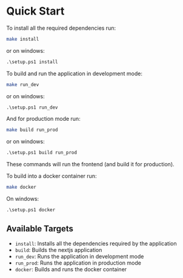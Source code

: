 # Quick Start

To install all the required dependencies run:

```sh
make install
```

or on windows:

```bat
.\setup.ps1 install
```

To build and run the application in development mode:

```sh
make run_dev
```

or on windows:

```bat
.\setup.ps1 run_dev
```

And for production mode run:

```sh
make build run_prod
```

or on windows:

```bat
.\setup.ps1 build run_prod
```

These commands will run the frontend (and build it for production).

To build into a docker container run:

```sh
make docker
```

On windows:

```bat
.\setup.ps1 docker
```

## Available Targets

- `install`: Installs all the dependencies required by the application
- `build`: Builds the nextjs application
- `run_dev`: Runs the application in development mode
- `run_prod`: Runs the application in production mode
- `docker`: Builds and runs the docker container